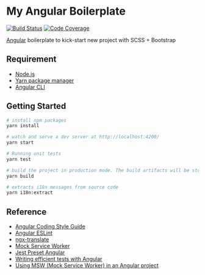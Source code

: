 # My Angular Boilerplate

[![Build Status][ci-badge]][ci] [![Code Coverage][codecov-badge]][codecov]

[ci]: https://github.com/akunzai/angular-boilerplate/actions?query=workflow%3ACI
[ci-badge]: https://github.com/akunzai/angular-boilerplate/workflows/CI/badge.svg
[codecov]: https://codecov.io/gh/akunzai/angular-boilerplate
[codecov-badge]: https://codecov.io/gh/akunzai/angular-boilerplate/branch/main/graph/badge.svg?token=YXI83KW11M

[Angular](http://angular.io/) boilerplate to kick-start new project with SCSS + Bootstrap

## Requirement

- [Node.js](https://nodejs.org)
- [Yarn package manager](https://yarnpkg.com/)
- [Angular CLI](https://angular.io/cli)

## Getting Started

```sh
# install npm packages
yarn install

# watch and serve a dev server at http://localhost:4200/
yarn start

# Running unit tests
yarn test

# build the project in production mode. The build artifacts will be stored in the `dist/` directory
yarn build

# extracts i18n messages from source code
yarn i18n:extract
```

## Reference

- [Angular Coding Style Guide](https://angular.io/guide/styleguide)
- [Angular ESLint](https://github.com/angular-eslint/angular-eslint)
- [ngx-translate](https://github.com/ngx-translate/core)
- [Mock Service Worker](https://mswjs.io/docs/)
- [Jest Preset Angular](https://github.com/thymikee/jest-preset-angular)
- [Writing efficient tests with Angular](https://dev.to/matheusmichels/writing-efficient-tests-with-angular-og5)
- [Using MSW (Mock Service Worker) in an Angular project](https://timdeschryver.dev/blog/using-msw-in-an-angular-project)
